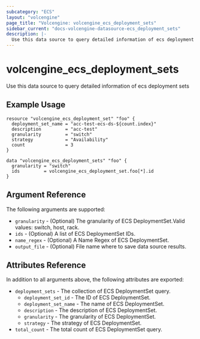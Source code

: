 ```yaml
---
subcategory: "ECS"
layout: "volcengine"
page_title: "Volcengine: volcengine_ecs_deployment_sets"
sidebar_current: "docs-volcengine-datasource-ecs_deployment_sets"
description: |-
  Use this data source to query detailed information of ecs deployment sets
---
```

# volcengine_ecs_deployment_sets
Use this data source to query detailed information of ecs deployment sets
## Example Usage
```hcl
resource "volcengine_ecs_deployment_set" "foo" {
  deployment_set_name = "acc-test-ecs-ds-${count.index}"
  description         = "acc-test"
  granularity         = "switch"
  strategy            = "Availability"
  count               = 3
}

data "volcengine_ecs_deployment_sets" "foo" {
  granularity = "switch"
  ids         = volcengine_ecs_deployment_set.foo[*].id
}
```
## Argument Reference
The following arguments are supported:
* `granularity` - (Optional) The granularity of ECS DeploymentSet.Valid values: switch, host, rack.
* `ids` - (Optional) A list of ECS DeploymentSet IDs.
* `name_regex` - (Optional) A Name Regex of ECS DeploymentSet.
* `output_file` - (Optional) File name where to save data source results.

## Attributes Reference
In addition to all arguments above, the following attributes are exported:
* `deployment_sets` - The collection of ECS DeploymentSet query.
    * `deployment_set_id` - The ID of ECS DeploymentSet.
    * `deployment_set_name` - The name of ECS DeploymentSet.
    * `description` - The description of ECS DeploymentSet.
    * `granularity` - The granularity of ECS DeploymentSet.
    * `strategy` - The strategy of ECS DeploymentSet.
* `total_count` - The total count of ECS DeploymentSet query.


